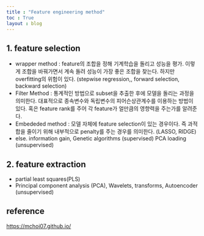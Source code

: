 ```yaml
---
title : "Feature engineering method"
toc : True
layout : blog
---
```


## 1. feature selection

* wrapper method : feature의 조합을 정해 기계학습을 돌리고 성능을 평가. 이렇게 조합을 바꿔가면서 계속 돌려 성능이 가장 좋은 조합을 찾는다. 하지만 overfitting의 위험이 있다.
(stepwise regression,, forward selection, backward selection)
* Filter Method : 통계적인 방법으로 subset을 추출한 후에 모델을 돌리는 과정을 의미한다. 대표적으로 종속변수와 독립변수의 피어슨상관계수를 이용하는 방법이 있다. 
혹은 feature rank를 주어 각 feature가 얼만큼의 영향력을 주는가를 알려준다. 
* Embededed method : 모델 자체에 feature selection이 있는 경우이다. 즉 과적합을 줄이기 위해 내부적으로 penalty를 주는 경우를 의미한다. 
(LASSO, RIDGE)
* else.
information gain, Genetic algorithms (supervised)
PCA loading (unsupervised)

## 2. feature extraction
* partial least squares(PLS)
* Principal component analysis (PCA), Wavelets, transforms, Autoencoder (unsupervised)

## reference
https://mchoi07.github.io/